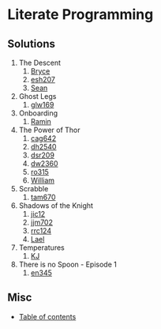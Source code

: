 # Literate Programming

## Solutions

1.  The Descent
    1.  [Bryce](The%20Descent-bab978/Program.c)
    2.  [esh207](TheDescent/esh207/HW1.cpp)
    3.  [Sean](TheDescent/sbc278/CodingWithReflection_SeanBCorby.py)
2.  Ghost Legs
    1.  [glw169](GhostLegs/glw169/bones_sol.py)
3.  Onboarding
    1.  [Ramin](OnBoarding-rs2664/3-Coding%20with%20reflection.py)
4.  The Power of Thor
    1.  [cag642](<PowerOfThor/cag642/Thor%20(1).cpp>)
    2.  [dh2540](thorgame/dh2540/The%20Power%20of%20Thor.cpp)
    3.  [dsr209](thorgame/dsr209/thor_codingame.cpp)
    4.  [dw2360](thorgame/dw2360/power_of_thor.py)
    5.  [ro315](thorgame/ro315/Power%20Of%20Thor%20-%20Episode%201.py)
    6.  [William](thorgame/waa94/codingame-1.c)
5.  Scrabble
    1.  [tam670](Scrabble/tam670.py)
6.  Shadows of the Knight
    1.  [jic12](ShadowOfTheKnight-jic12/ShadowsOfTheKnightSolution.py)
    2.  [jjm702](ShadowOfTheKnight-jjm702/assignment1.py)
    3.  [rrc124](ShadowOfTheKnight-rrc124/Introduction%20to%20CCE.py)
    4.  [Lael](ShadowsOfTheKnight/all655/ShadowsOfTheKnight_all655.cpp)
7.  Temperatures
    1.  [KJ](Temperatures_kjb589/kjb589_Temperatures.py)
8.  There is no Spoon - Episode 1
    1.  [en345](There%20is%20no%20Spoon%20-%20Episode%201/en345/There_is_no_spoon_Episode_1.cs)

## Misc

- [Table of contents](toc.md)
